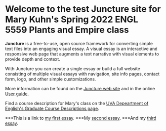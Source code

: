 # Welcome to the test Juncture site for Mary Kuhn's Spring 2022 ENGL 5559 Plants and Empire class

 **Juncture** is a free-to-use, open source framework for converting simple text files into an engaging visual essay. A visual essay is an interactive and responsive web page that augments a text narrative with visual elements to provide depth and context.

With Juncture you can create a single essay or build a full website consisting of multiple visual essays with navigation, site info pages, contact form, logo, and other simple customizations.

More information can be found on the [Juncture web site](https://juncture-digital.org) and in the online [User guide](https://github.com/JSTOR-Labs/juncture/wiki).

Find a course description for Mary's class on the [UVA Depeartment of English's Graduate Course Descriptions page](https://english.as.virginia.edu/courses/graduate-course-descriptions-spring-2022).

***This is a link to [my first essay](sample-essay).
***My [second essay](sample-essay-2).
***And my [third essay](sample-essay-3). 
